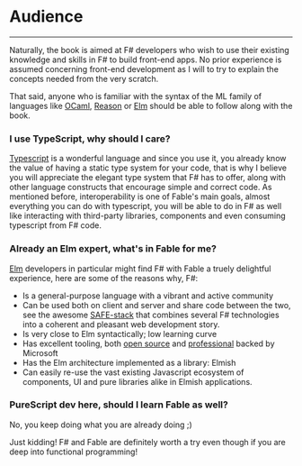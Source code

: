# Audience

---------------------

Naturally, the book is aimed at F# developers who wish to use their existing knowledge and skills in F# to build front-end apps. No prior experience is assumed concerning front-end development as I will to try to explain the concepts needed from the very scratch.

That said, anyone who is familiar with the syntax of the ML family of languages like [OCaml](https://ocaml.org/), [Reason](https://github.com/facebook/reason) or [Elm](http://elm-lang.org/) should be able to follow along with the book.

### I use TypeScript, why should I care?

[Typescript](https://www.typescriptlang.org/) is a wonderful language and since you use it, you already know the value of having a static type system for your code, that is why I believe you will appreciate the elegant type system that F# has to offer, along with other language constructs that encourage simple and correct code. As mentioned before, interoperability is one of Fable's main goals, almost everything you can do with typescript, you will be able to do in F# as well like interacting with third-party libraries, components and even consuming typescript from F# code.  

### Already an Elm expert, what's in Fable for me?
 
[Elm](http://elm-lang.org/) developers in particular might find F# with Fable a truely delightful experience, here are some of the reasons why, F#:
 - Is a general-purpose language with a vibrant and active community
 - Can be used both on client and server and share code between the two, see the awesome [SAFE-stack](https://safe-stack.github.io/) that combines several F# technologies into a coherent and pleasant web development story.
 - Is very close to Elm syntactically; low learning curve
 - Has excellent tooling, both [open source](https://github.com/ionide/ionide-vscode-fsharp) and [professional](https://visualstudio.microsoft.com/vs/community/) backed by Microsoft
 - Has the Elm architecture implemented as a library: Elmish
 - Can easily re-use the vast existing Javascript ecosystem of components, UI and pure libraries alike in Elmish applications. 


### PureScript dev here, should I learn Fable as well? 

No, you keep doing what you are already doing ;) 

Just kidding! F# and Fable are definitely worth a try even though if you are deep into functional programming!